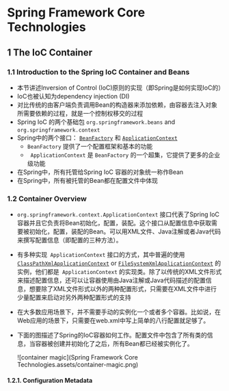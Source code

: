 # Spring Framework Core Technologies

## 1 The IoC Container

### 1.1 Introduction to the Spring IoC Container and Beans

- 本节讲述Inversion of Control (IoC)原则的实现（即Spring是如何实现IoC的）
- IoC也被认知为dependency injection (DI)
- 对比传统的由客户端负责调用Bean的构造器来添加依赖，由容器去注入对象所需要依赖的过程，就是一个控制权移交的过程
- Spring IoC 的两个基础包 `org.springframework.beans`  and   `org.springframework.context` 
- Spring中的两个接口： [`BeanFactory`](https://docs.spring.io/spring-framework/docs/5.3.5/javadoc-api/org/springframework/beans/factory/BeanFactory.html) 和 [`ApplicationContext`](https://docs.spring.io/spring-framework/docs/5.3.5/javadoc-api/org/springframework/context/ApplicationContext.html) 
  -  `BeanFactory` 提供了一个配置框架和基本的功能
  - ` ApplicationContext` 是 `BeanFactory` 的一个超集，它提供了更多的企业级功能
- 在Spring中，所有托管给Spring IoC 容器的对象统一称作Bean
- 在Spring中，所有被托管的Bean都在配置文件中体现

### 1.2 Container Overview

-  `org.springframework.context.ApplicationContext` 接口代表了Spring IoC 容器并且它负责将Bean初始化，配置，装配。这个接口从配置信息中获取需要被初始化，配置，装配的Bean。可以用XML文件、Java注解或者Java代码来撰写配置信息（即配置的三种方法）。

- 有多种实现` ApplicationContext` 接口的方式，其中普遍的使用 [`ClassPathXmlApplicationContext`](https://docs.spring.io/spring-framework/docs/5.3.5/javadoc-api/org/springframework/context/support/ClassPathXmlApplicationContext.html) or [`FileSystemXmlApplicationContext`](https://docs.spring.io/spring-framework/docs/5.3.5/javadoc-api/org/springframework/context/support/FileSystemXmlApplicationContext.html) 的实例，他们都是` ApplicationContext` 的实现类。除了以传统的XML文件形式来描述配置信息，还可以让容器使用由Java注解或Java代码描述的配置信息，想要除了XML文件形式以外的两种配置形式，只需要在XML文件中进行少量配置来启动对另外两种配置形式的支持

- 在大多数应用场景下，并不需要手动的实例化一个或者多个容器。比如说，在Web应用的场景下，只需要在web.xml中写上简单的八行配置就足够了。

- 下面的图描述了Spring的IoC容器如何工作。配置文件中包含了所有类的信息，当容器被创建并初始化了之后，所有Bean都已经被实例化了。

  ![container magic](Spring Framework Core Technologies.assets/container-magic.png)

#### 1.2.1. Configuration Metadata





